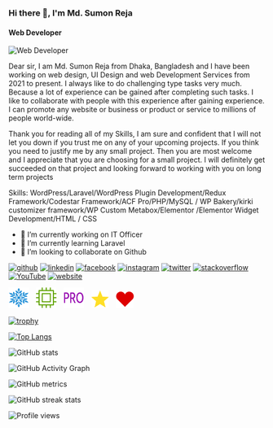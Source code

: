 ### Hi there 👋, I'm Md. Sumon Reja
#### Web Developer
![Web Developer](https://scontent.fdac155-1.fna.fbcdn.net/v/t1.6435-9/117288218_601895413820780_1028630684022968990_n.jpg?_nc_cat=105&ccb=1-7&_nc_sid=e3f864&_nc_eui2=AeHHoOWAcXRI0nN1GE3dbzjyXb3K9JhvQP5dvcr0mG9A_ljR5ABYju3WNBA5-sZRoX-di9tiP3G_sQDHtRB7yXT8&_nc_ohc=l618RhlOOV4AX9E-i06&tn=-tGH2wIn57uuIQvF&_nc_ht=scontent.fdac155-1.fna&oh=00_AfCJySC3BU5zto6sdEjOx13PJXmKeCag8Qfw84brcHg-Ig&oe=641480D7)

Dear sir,
I am Md. Sumon Reja from Dhaka, Bangladesh and I have been working on web design, UI Design and web Development Services from 2021 to present. I always like to do challenging type tasks very much. Because a lot of experience can be gained after completing such tasks. I like to collaborate with people with this experience after gaining experience. I can promote any website or business or product or service to millions of people world-wide.

Thank you for reading all of my Skills,
I am sure and confident that I will not let you down if you trust me on any of your upcoming projects. 
If you think you need to justify me by any small project. Then you are most welcome and I appreciate that you are choosing for a small project. I will definitely get succeeded on that project and looking forward to working with you on long term projects

Skills: WordPress/Laravel/WordPress Plugin Development/Redux Framework/Codestar Framework/ACF Pro/PHP/MySQL / WP Bakery/kirki customizer framework/WP Custom Metabox/Elementor /Elementor Widget Development/HTML / CSS

- 🔭 I’m currently working on IT Officer 
- 🌱 I’m currently learning Laravel 
- 👯 I’m looking to collaborate on Github 


[<img src='https://cdn.jsdelivr.net/npm/simple-icons@3.0.1/icons/github.svg' alt='github' height='40'>](https://github.com/sumonrejata)  [<img src='https://cdn.jsdelivr.net/npm/simple-icons@3.0.1/icons/linkedin.svg' alt='linkedin' height='40'>](https://www.linkedin.com/in/https://www.linkedin.com/in/sumon-reja-5761771b1//)  [<img src='https://cdn.jsdelivr.net/npm/simple-icons@3.0.1/icons/facebook.svg' alt='facebook' height='40'>](https://www.facebook.com/sumon.reja.7737769)  [<img src='https://cdn.jsdelivr.net/npm/simple-icons@3.0.1/icons/instagram.svg' alt='instagram' height='40'>](https://www.instagram.com/eng.sumonreja/)  [<img src='https://cdn.jsdelivr.net/npm/simple-icons@3.0.1/icons/twitter.svg' alt='twitter' height='40'>](https://twitter.com/reja_eng)  [<img src='https://cdn.jsdelivr.net/npm/simple-icons@3.0.1/icons/stackoverflow.svg' alt='stackoverflow' height='40'>](https://stackoverflow.com/users/eng-sumon-reja)  [<img src='https://cdn.jsdelivr.net/npm/simple-icons@3.0.1/icons/youtube.svg' alt='YouTube' height='40'>](https://www.youtube.com/channel/FyYP4g0OfebGmMIKrWhZRQ)  [<img src='https://cdn.jsdelivr.net/npm/simple-icons@3.0.1/icons/icloud.svg' alt='website' height='40'>](http://rst-softbd.com)  

<a href='https://archiveprogram.github.com/'><img src='https://raw.githubusercontent.com/acervenky/animated-github-badges/master/assets/acbadge.gif' width='40' height='40'></a> <a href='https://docs.github.com/en/developers'><img src='https://raw.githubusercontent.com/acervenky/animated-github-badges/master/assets/devbadge.gif' width='40' height='40'></a> <a href='https://github.com/pricing'><img src='https://raw.githubusercontent.com/acervenky/animated-github-badges/master/assets/pro.gif' width='40' height='40'></a> <a href='https://stars.github.com/'><img src='https://raw.githubusercontent.com/acervenky/animated-github-badges/master/assets/starbadge.gif' width='35' height='35'></a> <a href='https://docs.github.com/en/github/supporting-the-open-source-community-with-github-sponsors'><img src='https://raw.githubusercontent.com/acervenky/animated-github-badges/master/assets/sponsorbadge.gif' width='35' height='35'></a> 

[![trophy](https://github-profile-trophy.vercel.app/?username=sumonrejata)](https://github.com/ryo-ma/github-profile-trophy)

[![Top Langs](https://github-readme-stats.vercel.app/api/top-langs/?username=sumonrejata)](https://github.com/anuraghazra/github-readme-stats)

![GitHub stats](https://github-readme-stats.vercel.app/api?username=sumonrejata&show_icons=true&count_private=true)  

![GitHub Activity Graph](https://activity-graph.herokuapp.com/graph?username=sumonrejata)  

![GitHub metrics](https://metrics.lecoq.io/sumonrejata)  

![GitHub streak stats](https://streak-stats.demolab.com/?user=sumonrejata)  

![Profile views](https://gpvc.arturio.dev/sumonrejata)  
